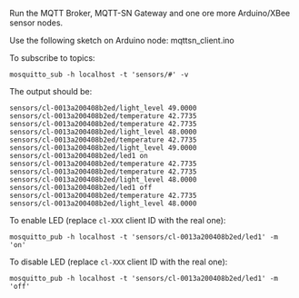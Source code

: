 Run the MQTT Broker, MQTT-SN Gateway and one ore more Arduino/XBee sensor nodes.

Use the following sketch on Arduino node: mqttsn_client.ino



To subscribe to topics:

```
mosquitto_sub -h localhost -t 'sensors/#' -v
```

The output should be:

```
sensors/cl-0013a200408b2ed/light_level 49.0000
sensors/cl-0013a200408b2ed/temperature 42.7735
sensors/cl-0013a200408b2ed/temperature 42.7735
sensors/cl-0013a200408b2ed/light_level 48.0000
sensors/cl-0013a200408b2ed/temperature 42.7735
sensors/cl-0013a200408b2ed/light_level 49.0000
sensors/cl-0013a200408b2ed/led1 on
sensors/cl-0013a200408b2ed/temperature 42.7735
sensors/cl-0013a200408b2ed/temperature 42.7735
sensors/cl-0013a200408b2ed/light_level 48.0000
sensors/cl-0013a200408b2ed/led1 off
sensors/cl-0013a200408b2ed/temperature 42.7735
sensors/cl-0013a200408b2ed/light_level 48.0000
```

To enable LED (replace `cl-XXX` client ID with the real one):

```
mosquitto_pub -h localhost -t 'sensors/cl-0013a200408b2ed/led1' -m 'on'
```

To disable LED (replace `cl-XXX` client ID with the real one):

```
mosquitto_pub -h localhost -t 'sensors/cl-0013a200408b2ed/led1' -m 'off'
```
